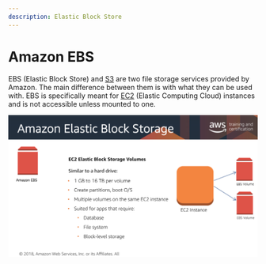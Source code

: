 ```yaml
---
description: Elastic Block Store
---
```


# Amazon EBS

EBS \(Elastic Block Store\) and [S3](untitled.md) are two file storage services provided by Amazon. The main difference between them is with what they can be used with. EBS is specifically meant for [EC2](../servers/server-fleets.md) \(Elastic Computing Cloud\) instances and is not accessible unless mounted to one.

![Amazon EBS \(aws.training\)](../.gitbook/assets/screen-shot-2019-10-26-at-3.27.42-pm.png)



